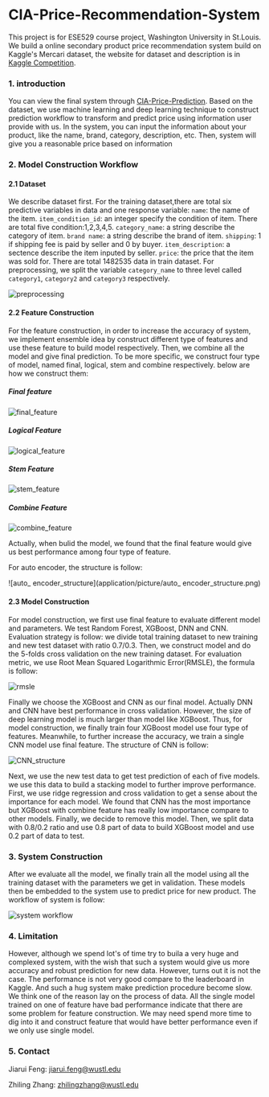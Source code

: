 # CIA-Price-Recommendation-System
This project is for ESE529 course project, Washington University in St.Louis.  We build a online secondary product price recommendation system build on Kaggle's Mercari dataset, the website for dataset and description is in [Kaggle Competition](https://www.kaggle.com/c/mercari-price-suggestion-challenge/overview).

### 1. introduction

You can view the final system through [CIA-Price-Prediction](https://cia-price-suggestion.shinyapps.io/application/). Based on the dataset, we use machine learning and deep learning technique to construct prediction workflow to transform and predict price using information user provide with us. In the system, you can input the information about your product, like the name, brand, category, description, etc. Then, system will give you a reasonable price based on information

### 2. Model Construction Workflow

#### 2.1 Dataset

We describe dataset first. For the training dataset,there are total six predictive variables in data and one response variable:
  `name`: the name of the item.
  `item_condition_id`: an integer specify the condition of item. There are total five condition:1,2,3,4,5.
  `category_name`: a string describe the category of item.
  `brand name`: a string describe the brand of item.
  `shipping`: 1 if shipping fee is paid by seller and 0 by buyer.
  `item_description`: a sectence describe the item inputed by seller.
  `price`: the price that the item was sold for.
 There are total 1482535 data in train dataset.  For preprocessing, we split the variable `category_name` to three level called `category1`, `category2` and `category3` respectively. 

![preprocessing](application/picture/preprocessing.png)

#### 2.2 Feature Construction

For the feature construction, in order to increase the accuracy of system, we implement ensemble idea by construct different type of features and use these feature to build model respectively. Then, we combine all the model and give final prediction. To be more specific, we construct four type of model, named final, logical, stem and combine respectively. below are how we construct them:

##### Final feature

![final_feature](application/picture/final_feature.png)

##### Logical Feature

![logical_feature](application/picture/logical_feature.png)

##### Stem Feature

![stem_feature](application/picture/stem_feature.png)

##### Combine Feature

![combine_feature](application/picture/combine_feature.png)

Actually, when bulid the model, we found that the final feature would give us best performance among four type of feature. 

For auto encoder, the structure is follow:

![auto_ encoder_structure](application/picture/auto_ encoder_structure.png)

#### 2.3 Model Construction

For model construction, we first use final feature to evaluate different model and parameters. We test Random Forest, XGBoost, DNN and CNN. Evaluation strategy is follow: we divide total training dataset to new training and new test dataset with ratio 0.7/0.3. Then, we construct model and do the 5-folds cross validation on the new training dataset. For evaluation metric, we use Root Mean Squared Logarithmic Error(RMSLE), the formula is follow:

![rmsle](rmsle.png)

Finally we choose the XGBoost and CNN as our final model. Actually DNN and CNN have best performance in cross validation. However, the size of deep learning model is much larger than model like XGBoost. Thus, for model construction, we finally train four XGBoost model use four type of features. Meanwhile, to further increase the accuracy, we train a single CNN model use final feature. The structure of CNN is follow:

![CNN_structure](application/picture/CNN_structure.png)

Next, we use the new test data to get test prediction of each of five models. we use this data to build a stacking model to further improve performance. First, we use ridge regression and cross validation to get a sense about the importance for each model. We found that CNN has the most importance but XGBoost with combine feature has really low importance compare to other models. Finally, we decide to remove this model. Then, we split data with 0.8/0.2 ratio and use 0.8 part of data to build XGBoost model and use 0.2 part of data to test.

### 3. System Construction

After we evaluate all the model, we finally train all the model using all the training dataset with the parameters we get in validation. These models then be embedded to the system use to predict price for new product. The workflow of system is follow:

![system workflow](application/picture/system_workflow.png)

 

### 4. Limitation

However, although we spend lot's of time try to buila a very huge and complexed system, with the wish that such a system would give us more accuracy and robust prediction for new data. However, turns out it is not the case. The performance is not very good compare to the leaderboard in Kaggle. And such a hug system make prediction procedure become slow. We think one of the reason lay on the process of data. All the single model trained on one of feature have bad performance indicate that there are some problem for feature construction. We may need spend more time to dig into it and construct feature that would have better performance even if we only use single model.



### 5. Contact

Jiarui Feng: jiarui.feng@wustl.edu

Zhiling Zhang: zhilingzhang@wustl.edu

